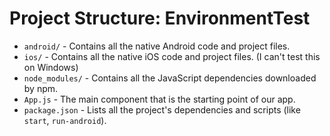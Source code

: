 # Project Structure: EnvironmentTest

- `android/` - Contains all the native Android code and project files.
- `ios/` - Contains all the native iOS code and project files. (I can't test this on Windows)
- `node_modules/` - Contains all the JavaScript dependencies downloaded by npm.
- `App.js` - The main component that is the starting point of our app.
- `package.json` - Lists all the project's dependencies and scripts (like `start`, `run-android`).